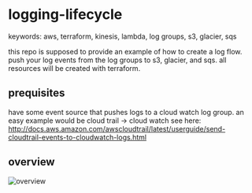 # logging-lifecycle

keywords: aws, terraform, kinesis, lambda, log groups, s3, glacier, sqs

this repo is supposed to provide an example of how to create a log flow. push your log events from the log groups to s3, glacier, and sqs.
all resources will be created with terraform. 

## prequisites

have some event source that pushes logs to a cloud watch log group. an easy example would be cloud trail -> cloud watch see here: http://docs.aws.amazon.com/awscloudtrail/latest/userguide/send-cloudtrail-events-to-cloudwatch-logs.html

## overview

![overview](logging-lifecyle.png)


